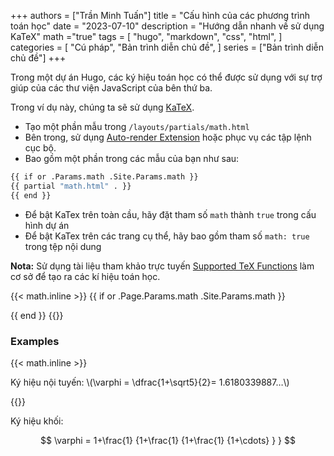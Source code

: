 +++
authors = ["Trần Minh Tuấn"]
title = "Cấu hình của các phương trình toán học"
date = "2023-07-10"
description = "Hướng dẫn nhanh về sử dụng KaTeX"
math ="true"
tags = [
    "hugo",
    "markdown",
    "css",
    "html",
]
categories = [
    "Cú pháp",
    "Bản trình diễn chủ đề",
]
series = ["Bản trình diễn chủ đề"]
+++

Trong một dự án Hugo, các ký hiệu toán học có thể được sử dụng với sự trợ giúp của các thư viện JavaScript của bên thứ ba.

<!--more-->

Trong ví dụ này, chúng ta sẽ sử dụng [KaTeX](https://katex.org/).

-   Tạo một phần mẫu trong `/layouts/partials/math.html`
-   Bên trong, sử dụng [Auto-render Extension](https://katex.org/docs/autorender.html) hoặc phục vụ các tập lệnh cục bộ.
-   Bao gồm một phần trong các mẫu của bạn như sau:

```bash
{{ if or .Params.math .Site.Params.math }}
{{ partial "math.html" . }}
{{ end }}
```

-   Để bật KaTex trên toàn cầu, hãy đặt tham số `math` thành `true` trong cấu hình dự án
-   Để bật KaTex trên các trang cụ thể, hãy bao gồm tham số `math: true` trong tệp nội dung

**Nota:** Sử dụng tài liệu tham khảo trực tuyến [Supported TeX Functions](https://katex.org/docs/supported.html) làm cơ sở để tạo ra các kí hiệu toán học.

{{< math.inline >}}
{{ if or .Page.Params.math .Site.Params.math }}

<!-- KaTeX -->
<link rel="stylesheet" href="https://cdn.jsdelivr.net/npm/katex@0.11.1/dist/katex.min.css" integrity="sha384-zB1R0rpPzHqg7Kpt0Aljp8JPLqbXI3bhnPWROx27a9N0Ll6ZP/+DiW/UqRcLbRjq" crossorigin="anonymous">
<script defer src="https://cdn.jsdelivr.net/npm/katex@0.11.1/dist/katex.min.js" integrity="sha384-y23I5Q6l+B6vatafAwxRu/0oK/79VlbSz7Q9aiSZUvyWYIYsd+qj+o24G5ZU2zJz" crossorigin="anonymous"></script>
<script defer src="https://cdn.jsdelivr.net/npm/katex@0.11.1/dist/contrib/auto-render.min.js" integrity="sha384-kWPLUVMOks5AQFrykwIup5lo0m3iMkkHrD0uJ4H5cjeGihAutqP0yW0J6dpFiVkI" crossorigin="anonymous" onload="renderMathInElement(document.body);"></script>
{{ end }}
{{</ math.inline >}}

### Examples

{{< math.inline >}}

<p>
Ký hiệu nội tuyến: \(\varphi = \dfrac{1+\sqrt5}{2}= 1.6180339887…\)
</p>
{{</ math.inline >}}

Ký hiệu khối:

$$
 \varphi = 1+\frac{1} {1+\frac{1} {1+\frac{1} {1+\cdots} } }
$$
